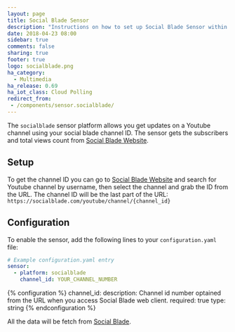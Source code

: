 ```yaml
---
layout: page
title: Social Blade Sensor
description: "Instructions on how to set up Social Blade Sensor within Home Assistant."
date: 2018-04-23 08:00
sidebar: true
comments: false
sharing: true
footer: true
logo: socialblade.png
ha_category:
  - Multimedia
ha_release: 0.69
ha_iot_class: Cloud Polling
redirect_from:
 - /components/sensor.socialblade/
---
```


The `socialblade` sensor platform allows you get updates on a Youtube channel using your social blade channel ID. The sensor gets the subscribers and total views count from [Social Blade Website](https://socialblade.com).

## Setup

To get the channel ID you can go to [Social Blade Website](https://socialblade.com) and search for Youtube channel by username, then select the channel and grab the ID from the URL. The channel ID will be the last part of the URL: `https://socialblade.com/youtube/channel/{channel_id}`

## Configuration

To enable the sensor, add the following lines to your `configuration.yaml` file:

```yaml
# Example configuration.yaml entry
sensor:
  - platform: socialblade
    channel_id: YOUR_CHANNEL_NUMBER
```

{% configuration %}
channel_id:
  description: Channel id number optained from the URL when you access Social Blade web client.
  required: true
  type: string
{% endconfiguration %}

All the data will be fetch from  [Social Blade]( https://socialblade.com/).
